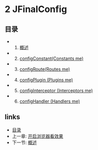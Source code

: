 # 2 JFinalConfig

## 目录
   * 1. [概述](2.1.md)
   * 2. [configConstant(Constants me)](2.2.md)
   * 3. [configRoute(Routes me)](2.3.md)
   * 4. [configPlugin (Plugins me)](2.4.md)
   * 5. [configInterceptor (Interceptors me)](2.5.md)
   * 6. [configHandler (Handlers me)](2.6.md)
   
## links
   * [目录](<preface.md>)
   * 上一章: [开启浏览器看效果](<1.5.md>)
   * 下一节: [概述](<2.1.md>)
